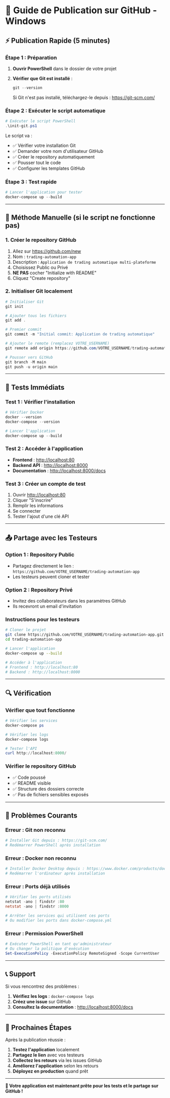 # 🚀 Guide de Publication sur GitHub - Windows

## ⚡ Publication Rapide (5 minutes)

### **Étape 1 : Préparation**

1. **Ouvrir PowerShell** dans le dossier de votre projet
2. **Vérifier que Git est installé** :

   ```powershell
   git --version
   ```

   Si Git n'est pas installé, téléchargez-le depuis : <https://git-scm.com/>

### **Étape 2 : Exécuter le script automatique**

```powershell
# Exécuter le script PowerShell
.\init-git.ps1
```

Le script va :

- ✅ Vérifier votre installation Git
- ✅ Demander votre nom d'utilisateur GitHub
- ✅ Créer le repository automatiquement
- ✅ Pousser tout le code
- ✅ Configurer les templates GitHub

### **Étape 3 : Test rapide**

```powershell
# Lancer l'application pour tester
docker-compose up --build
```

---

## 🔧 Méthode Manuelle (si le script ne fonctionne pas)

### **1. Créer le repository GitHub**

1. Allez sur <https://github.com/new>
2. Nom : `trading-automation-app`
3. Description : `Application de trading automatique multi-plateforme`
4. Choisissez Public ou Privé
5. **NE PAS** cocher "Initialize with README"
6. Cliquez "Create repository"

### **2. Initialiser Git localement**

```powershell
# Initialiser Git
git init

# Ajouter tous les fichiers
git add .

# Premier commit
git commit -m "Initial commit: Application de trading automatique"

# Ajouter le remote (remplacez VOTRE_USERNAME)
git remote add origin https://github.com/VOTRE_USERNAME/trading-automation-app.git

# Pousser vers GitHub
git branch -M main
git push -u origin main
```

---

## 🧪 Tests Immédiats

### **Test 1 : Vérifier l'installation**

```powershell
# Vérifier Docker
docker --version
docker-compose --version

# Lancer l'application
docker-compose up --build
```

### **Test 2 : Accéder à l'application**

- **Frontend** : <http://localhost:80>
- **Backend API** : <http://localhost:8000>
- **Documentation** : <http://localhost:8000/docs>

### **Test 3 : Créer un compte de test**

1. Ouvrir <http://localhost:80>
2. Cliquer "S'inscrire"
3. Remplir les informations
4. Se connecter
5. Tester l'ajout d'une clé API

---

## 📤 Partage avec les Testeurs

### **Option 1 : Repository Public**

- Partagez directement le lien : `https://github.com/VOTRE_USERNAME/trading-automation-app`
- Les testeurs peuvent cloner et tester

### **Option 2 : Repository Privé**

- Invitez des collaborateurs dans les paramètres GitHub
- Ils recevront un email d'invitation

### **Instructions pour les testeurs**

```bash
# Cloner le projet
git clone https://github.com/VOTRE_USERNAME/trading-automation-app.git
cd trading-automation-app

# Lancer l'application
docker-compose up --build

# Accéder à l'application
# Frontend : http://localhost:80
# Backend : http://localhost:8000
```

---

## 🔍 Vérification

### **Vérifier que tout fonctionne**

```powershell
# Vérifier les services
docker-compose ps

# Vérifier les logs
docker-compose logs

# Tester l'API
curl http://localhost:8000/
```

### **Vérifier le repository GitHub**

- ✅ Code poussé
- ✅ README visible
- ✅ Structure des dossiers correcte
- ✅ Pas de fichiers sensibles exposés

---

## 🚨 Problèmes Courants

### **Erreur : Git non reconnu**

```powershell
# Installer Git depuis : https://git-scm.com/
# Redémarrer PowerShell après installation
```

### **Erreur : Docker non reconnu**

```powershell
# Installer Docker Desktop depuis : https://www.docker.com/products/docker-desktop/
# Redémarrer l'ordinateur après installation
```

### **Erreur : Ports déjà utilisés**

```powershell
# Vérifier les ports utilisés
netstat -ano | findstr :80
netstat -ano | findstr :8000

# Arrêter les services qui utilisent ces ports
# Ou modifier les ports dans docker-compose.yml
```

### **Erreur : Permission PowerShell**

```powershell
# Exécuter PowerShell en tant qu'administrateur
# Ou changer la politique d'exécution
Set-ExecutionPolicy -ExecutionPolicy RemoteSigned -Scope CurrentUser
```

---

## 📞 Support

Si vous rencontrez des problèmes :

1. **Vérifiez les logs** : `docker-compose logs`
2. **Créez une issue** sur GitHub
3. **Consultez la documentation** : <http://localhost:8000/docs>

---

## 🎯 Prochaines Étapes

Après la publication réussie :

1. **Testez l'application** localement
2. **Partagez le lien** avec vos testeurs
3. **Collectez les retours** via les issues GitHub
4. **Améliorez l'application** selon les retours
5. **Déployez en production** quand prêt

---

**🎉 Votre application est maintenant prête pour les tests et le partage sur GitHub !**
